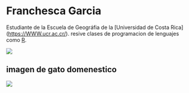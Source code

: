 # Franchesca Garcia

Estudiante de la Escuela de Geográfia de la [Universidad de Costa Rica] (https://WWW.ucr.ac.cr/). resive clases de programacion de lenguajes como [R](https://www.r-project.org/).

![](https://www.mascotalia.es/wp-content/uploads/2014/11/gatos-siam%C3%A9s-800x600.jpg)

## imagen de gato domenestico 
![](https://www.mascotalia.es/wp-content/uploads/2014/11/gatos-siam%C3%A9s-800x600.jpg)

